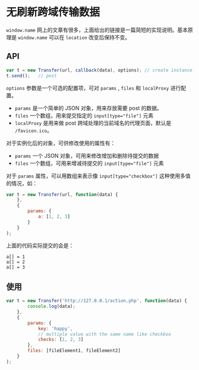 # 无刷新跨域传输数据

`window.name` 网上的文章有很多，上面给出的链接是一篇简短的实现说明。基本原理是 `window.name` 可以在 `location` 改变后保持不变。

## API

```javascript
var t = new Transfer(url, callback(data), options); // create instance
t.send();   // post
```

`options` 参数是一个可选的配置项，可对 `params` , `files` 和 `localProxy` 进行配置。

- `params` 是一个简单的 JSON 对象，用来存放需要 post 的数据。
- `files` 一个数组，用来提交指定的 `input[type="file"]` 元素
- `localProxy` 是用来做 post 跨域处理的当前域名的代理页面，默认是 `/favicon.ico`。

对于实例化后的对象，可供修改使用的属性有：

- `params` 一个 JSON 对象，可用来修改增加和删除待提交的数据
- `files` 一个数组，可用来增减待提交的 `input[type="file"]` 元素

对于 `params` 属性，可以用数组来表示像 `input[type="checkbox"]`  这种使用多值的情况，如：

```javascript
var t = new Transfer(url, function(data) {
    },
    {
        params: {
            a: [1, 2, 3]
        }
    }
);
```

上面的代码实际提交的会是：

```
a[] = 1
a[] = 2
a[] = 3
```

## 使用

```javascript
var t = new Transfer('http://127.0.0.1/action.php', function(data) {
        console.log(data);
    },
    {
        params: {
            key: 'happy',
            // multiple value with the same name like checkbox
            checks: [1, 2, 3]
        },
        files: [fileElement1, fileElement2]
    }
);
```

